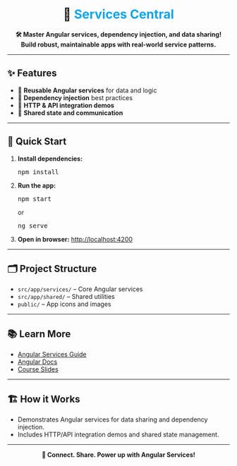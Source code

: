 <h1 align="center">🔗 <span style="color:#0EA5E9">Services Central</span></h1>

<p align="center">
  <b>🛠️ Master Angular services, dependency injection, and data sharing!<br>Build robust, maintainable apps with real-world service patterns.</b>
</p>

---

## ✨ Features

- 🔗 <b>Reusable Angular services</b> for data and logic
- 🔄 <b>Dependency injection</b> best practices
- 📡 <b>HTTP & API integration demos</b>
- 🧩 <b>Shared state and communication</b>

---

## 🚀 Quick Start

1. <b>Install dependencies:</b>
   <pre>npm install</pre>
2. <b>Run the app:</b>
   <pre>npm start</pre>
   or
   <pre>ng serve</pre>
3. <b>Open in browser:</b>
   <a href="http://localhost:4200">http://localhost:4200</a>

---

## 🗂️ Project Structure

- <code>src/app/services/</code> – Core Angular services
- <code>src/app/shared/</code> – Shared utilities
- <code>public/</code> – App icons and images

---

## 📚 Learn More

- [Angular Services Guide](https://angular.io/guide/architecture-services)
- [Angular Docs](https://angular.io/)
- [Course Slides](../other-resources/angular-course-slides.pdf)

---

## 🏗️ How it Works

- Demonstrates Angular services for data sharing and dependency injection.
- Includes HTTP/API integration demos and shared state management.

---

<p align="center">
  <b>🔗 Connect. Share. Power up with Angular Services!</b>
</p>
